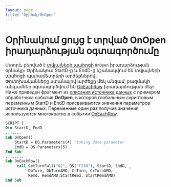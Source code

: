```yaml
---
layout: page
title: "Օրինակ/OnOpen"
---
```


# Օրինակում ցույց է տրված OnOpen իրադարձության օգտագործումը


Ստորև բերված է [տվյալների պահոցի](../Defs/Data.html) `OnOpen` իրադարձության օրնակը։
Օրինակում  StartD-ը և EndD-ը նշանակվում են տվյալների պահոցի պարամետրերի արժեքներով։  
Փոփոխականները ստանալով արժեքը մեկ անգամ, բազմակի անգամներ օգտագործվում են [OnEachRow](../ScriptProcs/OnEachRow.html) իրադարձության մեջ։
Ниже приведен фрагмент из [описания источника данных](../Defs/Data.html) с примером обработчика события <strong>OnOpen</strong>, в которой глобальным скриптовым переменным StartD и EndD присваиваются значения параметров источника данных. Переменные один раз получив значения, используются многократно в событии [OnEachRow](../ScriptProcs/OnEachRow.html).

``` vb
SCRIPT {
Dim StartD, EndD
.......
Sub OnOpen()
    StartD = DS.Parameters(4) 'taking date parameter
    EndD = DS.Parameters(5)
End Sub
........
Sub OnEachRow() 
     call GetTurnFull("02", DS("fISN"), StartD, EndD, _ 
          DbTurn, DbTurnAMD, CrTurn, CrTurnAMD, _
          Remd, RemdAMD,StartRemd, StartRemdAMD)
End Sub   
```